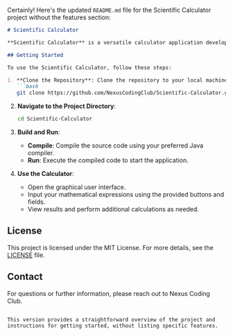 Certainly! Here's the updated `README.md` file for the Scientific Calculator project without the features section:

```markdown
# Scientific Calculator

**Scientific Calculator** is a versatile calculator application developed by Nexus Coding Club, designed to perform a wide range of mathematical functions. Whether you need basic arithmetic, advanced scientific operations, or complex trigonometric calculations, this calculator is built to handle it all with precision and ease.

## Getting Started

To use the Scientific Calculator, follow these steps:

1. **Clone the Repository**: Clone the repository to your local machine using:
   ```bash
   git clone https://github.com/NexusCodingClub/Scientific-Calculator.git
   ```

2. **Navigate to the Project Directory**:
   ```bash
   cd Scientific-Calculator
   ```

3. **Build and Run**:
   - **Compile**: Compile the source code using your preferred Java compiler.
   - **Run**: Execute the compiled code to start the application.

4. **Use the Calculator**:
   - Open the graphical user interface.
   - Input your mathematical expressions using the provided buttons and fields.
   - View results and perform additional calculations as needed.



## License

This project is licensed under the MIT License. For more details, see the [LICENSE](LICENSE) file.

## Contact

For questions or further information, please reach out to Nexus Coding Club.

```

This version provides a straightforward overview of the project and instructions for getting started, without listing specific features.
